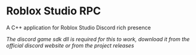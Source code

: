 # Roblox Studio RPC

A C++ application for Roblox Studio Discord rich presence

*The discord game sdk dll is required for this to work, download it from the official discord website or from the project releases*
